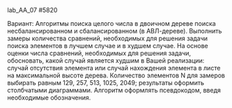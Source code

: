 lab_AA_07 #5820

Вариант: Алгоритмы поиска целого числа в двоичном дереве поиска несбалансированном и сбалансированном (в АВЛ-дереве). Выполнить замеры количества сравнений, необходимых для решения задачи поиска элементов в лучшем случае и в худшем случае. На основе оценки числа сравнений, необходимых для решения задачи, обосновать, какой случай является худшим в Вашей реализации: случай отсутствия элемента или случай нахождения элемента в листе на максимальной высоте дерева. Количество элементов N для замеров выбирать равным 129, 257, 513, 1025, 2049; результаты оформить столбчатыми диаграммами. Алгоритм оформлять псевдокодом, введя необходимые обозначения.
